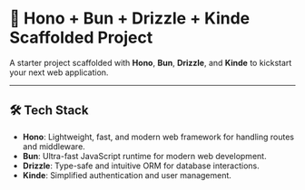 # 🚀 Hono + Bun + Drizzle + Kinde Scaffolded Project

A starter project scaffolded with **Hono**, **Bun**, **Drizzle**, and **Kinde** to kickstart your next web application.

---

## 🛠 Tech Stack
- **Hono**: Lightweight, fast, and modern web framework for handling routes and middleware.
- **Bun**: Ultra-fast JavaScript runtime for modern web development.
- **Drizzle**: Type-safe and intuitive ORM for database interactions.
- **Kinde**: Simplified authentication and user management.
